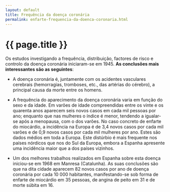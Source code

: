 ```yaml
---
layout: default
title: Frequência da doença coronária
permalink: enfarte-frequencia-da-doenca-coronaria.html
---
```


# {{ page.title }}

Os estudos investigando a frequência, distribuição, factores de risco e controlo da doença coronária iniciaram-se em 1945. __As conclusões mais interessantes são as seguintes__:

* A doença coronária é, juntamente com os acidentes vasculares cerebrais (hemorragias, tromboses, etc., das artérias do cérebro), a principal causa da morte entre os homens.

* A frequência do aparecimento da doença coronária varia em função do sexo e da idade. Em varões de idade compreendidas entre os vinte e os quarenta anos aparecem seis novos casos em cada mil pessoas por ano; enquanto que nas mulheres o índice é menor, tendendo a igualar-se após a menopausa, com o dos varões. No caso concreto de enfarte do miocárdio, a incidência na Europa é de 3,4 novos casos por cada mil varões e de 0,9 novos casos por cada mil mulheres por ano. Estes são dados médios em toda a Europa. Este distúrbio é mais frequente nos países nórdicos que nos do Sul da Europa, embora a Espanha apresente uma incidência maior que a dos países vizinhos.

* Um dos melhores trabalhos realizados em Espanha sobre esta doença iniciou-se em 1968 em Manresa (Catalunha). As suas conclusões são que na dita cidade aparecem 82 novos casos por ano de doença coronária por cada 10 000 habitantes, manifestando-se sob forma de enfarte de miocárdio em 35 pessoas, de angina de peito em 31 e de morte súbita em 16.